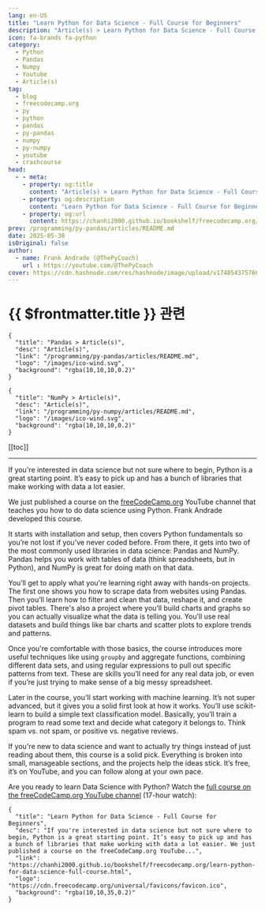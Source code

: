 ```yaml
---
lang: en-US
title: "Learn Python for Data Science - Full Course for Beginners"
description: "Article(s) > Learn Python for Data Science - Full Course for Beginners"
icon: fa-brands fa-python
category:
  - Python
  - Pandas
  - Numpy
  - Youtube
  - Article(s)
tag:
  - blog
  - freecodecamp.org
  - py
  - python
  - pandas
  - py-pandas
  - numpy
  - py-numpy
  - youtube
  - crashcourse
head:
  - - meta:
    - property: og:title
      content: "Article(s) > Learn Python for Data Science - Full Course for Beginners"
    - property: og:description
      content: "Learn Python for Data Science - Full Course for Beginners"
    - property: og:url
      content: https://chanhi2000.github.io/bookshelf/freecodecamp.org/learn-python-for-data-science-full-course.html
prev: /programming/py-pandas/articles/README.md
date: 2025-05-30
isOriginal: false
author:
  - name: Frank Andrade (@ThePyCoach)
    url : https://youtube.com/@ThePyCoach
cover: https://cdn.hashnode.com/res/hashnode/image/upload/v1748543757666/140c2e3b-a0f6-4ef1-b50f-0c6b6c86ecb1.jpeg
---
```


# {{ $frontmatter.title }} 관련

```component VPCard
{
  "title": "Pandas > Article(s)",
  "desc": "Article(s)",
  "link": "/programming/py-pandas/articles/README.md",
  "logo": "/images/ico-wind.svg",
  "background": "rgba(10,10,10,0.2)"
}
```

```component VPCard
{
  "title": "NumPy > Article(s)",
  "desc": "Article(s)",
  "link": "/programming/py-numpy/articles/README.md",
  "logo": "/images/ico-wind.svg",
  "background": "rgba(10,10,10,0.2)"
}
```

[[toc]]

---

<SiteInfo
  name="Learn Python for Data Science - Full Course for Beginners"
  desc="If you're interested in data science but not sure where to begin, Python is a great starting point. It’s easy to pick up and has a bunch of libraries that make working with data a lot easier. We just published a course on the freeCodeCamp.org YouTube..."
  url="https://freecodecamp.org/news/learn-python-for-data-science-full-course"
  logo="https://cdn.freecodecamp.org/universal/favicons/favicon.ico"
  preview="https://cdn.hashnode.com/res/hashnode/image/upload/v1748543757666/140c2e3b-a0f6-4ef1-b50f-0c6b6c86ecb1.jpeg"/>

If you're interested in data science but not sure where to begin, Python is a great starting point. It’s easy to pick up and has a bunch of libraries that make working with data a lot easier.

We just published a course on the [<FontIcon icon="fa-brands fa-free-code-camp"/>freeCodeCamp.org](http://freeCodeCamp.org) YouTube channel that teaches you how to do data science using Python. Frank Andrade developed this course.

It starts with installation and setup, then covers Python fundamentals so you’re not lost if you’ve never coded before. From there, it gets into two of the most commonly used libraries in data science: Pandas and NumPy. Pandas helps you work with tables of data (think spreadsheets, but in Python), and NumPy is great for doing math on that data.

You’ll get to apply what you're learning right away with hands-on projects. The first one shows you how to scrape data from websites using Pandas. Then you’ll learn how to filter and clean that data, reshape it, and create pivot tables. There's also a project where you’ll build charts and graphs so you can actually visualize what the data is telling you. You’ll use real datasets and build things like bar charts and scatter plots to explore trends and patterns.

Once you're comfortable with those basics, the course introduces more useful techniques like using `groupby` and aggregate functions, combining different data sets, and using regular expressions to pull out specific patterns from text. These are skills you’ll need for any real data job, or even if you’re just trying to make sense of a big messy spreadsheet.

Later in the course, you'll start working with machine learning. It’s not super advanced, but it gives you a solid first look at how it works. You’ll use scikit-learn to build a simple text classification model. Basically, you’ll train a program to read some text and decide what category it belongs to. Think spam vs. not spam, or positive vs. negative reviews.

If you're new to data science and want to actually try things instead of just reading about them, this course is a solid pick. Everything is broken into small, manageable sections, and the projects help the ideas stick. It’s free, it’s on YouTube, and you can follow along at your own pace.

Are you ready to learn Data Science with Python? Watch the [<FontIcon icon="fa-brands fa-youtube"/>full course on the freeCodeCamp.org YouTube channel](https://youtu.be/CMEWVn1uZpQ) (17-hour watch):

<VidStack src="youtube/CMEWVn1uZpQ" />

<!-- TODO: add ARTICLE CARD -->
```component VPCard
{
  "title": "Learn Python for Data Science - Full Course for Beginners",
  "desc": "If you're interested in data science but not sure where to begin, Python is a great starting point. It’s easy to pick up and has a bunch of libraries that make working with data a lot easier. We just published a course on the freeCodeCamp.org YouTube...",
  "link": "https://chanhi2000.github.io/bookshelf/freecodecamp.org/learn-python-for-data-science-full-course.html",
  "logo": "https://cdn.freecodecamp.org/universal/favicons/favicon.ico",
  "background": "rgba(10,10,35,0.2)"
}
```
